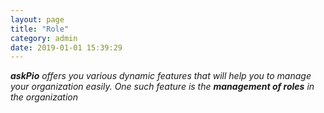 ```yaml
---
layout: page
title: "Role"
category: admin
date: 2019-01-01 15:39:29
---
```

<em><strong>askPio</strong> offers you various dynamic features that will help you to manage your organization easily. One such feature is the <strong><em>management of roles</strong> in the organization</em>  
